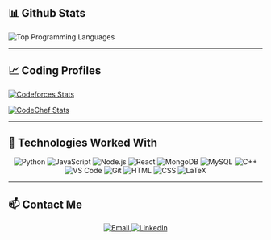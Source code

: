 ## 📊 Github Stats


<p>
  <img src="https://github-readme-stats.vercel.app/api/top-langs/?username=SIDHANT-SIN&layout=compact&theme=github_dark" alt="Top Programming Languages" />
</p>

---

## 📈 Coding Profiles

<div>

[![Codeforces Stats](https://codeforces-readme-stats.vercel.app/api/card?username=SIDHant_sin&theme=github_dark&force_username=true&border_color=404040)](https://codeforces.com/profile/SIDHant_sin)

[![CodeChef Stats](https://codechef-readme-stats.onrender.com/sidhantsinghss?v=1)](https://www.codechef.com/users/sidhantsinghss)

</div>

---

## 🧩 Technologies Worked With

<p align="center">
  <img alt="Python" src="https://img.shields.io/badge/Python-14354C.svg?logo=python&logoColor=white" />
  <img alt="JavaScript" src="https://img.shields.io/badge/JavaScript-F7DF1E.svg?logo=javascript&logoColor=black" />
  <img alt="Node.js" src="https://img.shields.io/badge/Node.js-43853D.svg?logo=node.js&logoColor=white" />
  <img alt="React" src="https://img.shields.io/badge/React-20232A?logo=react&logoColor=61DAFB" />
  <img alt="MongoDB" src="https://img.shields.io/badge/MongoDB-4ea94b.svg?logo=mongodb&logoColor=white" />
  <img alt="MySQL" src="https://img.shields.io/badge/MySQL-00000F?logo=mysql&logoColor=white" />
  <img alt="C++" src="https://img.shields.io/badge/C%2B%2B-00599C?logo=c%2B%2B&logoColor=white" />
  <img alt="VS Code" src="https://img.shields.io/badge/Visual%20Studio%20Code-0078d7.svg?logo=visual-studio-code&logoColor=white" />
  <img alt="Git" src="https://img.shields.io/badge/Git-F05033.svg?logo=git&logoColor=white" />
  <img alt="HTML" src="https://img.shields.io/badge/HTML-E34F26.svg?logo=html5&logoColor=white" />
  <img alt="CSS" src="https://img.shields.io/badge/CSS-1572B6.svg?logo=css3&logoColor=white" />
  <img alt="LaTeX" src="https://img.shields.io/badge/LaTeX-008080.svg?logo=LaTeX&logoColor=white" />
</p>

---

## 📫 Contact Me

<p align="center">
  <a href="mailto:2023ugec008@nitjsr.ac.in" target="_blank" rel="noopener noreferrer">
    <img src="https://img.shields.io/badge/Email-D14836?style=for-the-badge&logo=gmail&logoColor=white" alt="Email" />
  </a>
  <a href="https://www.linkedin.com/in/sidhant-singh-89794627b/" target="_blank" rel="noopener noreferrer">
    <img src="https://img.shields.io/badge/LinkedIn-0A66C2?style=for-the-badge&logo=linkedin&logoColor=white" alt="LinkedIn" />
  </a>
</p>
